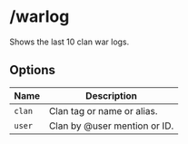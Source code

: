 # /warlog

Shows the last 10 clan war logs.

## Options

| Name | Description |
|------|-------------|
| `clan` | Clan tag or name or alias. |
| `user` | Clan by @user mention or ID. |

